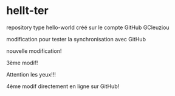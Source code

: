 # hellt-ter
repository type hello-world créé sur le compte GitHub GCleuziou

modification pour tester la synchronisation avec GitHub

nouvelle modification!

3ème modif!

Attention les yeux!!!

4ème modif directement en ligne sur GitHub!
